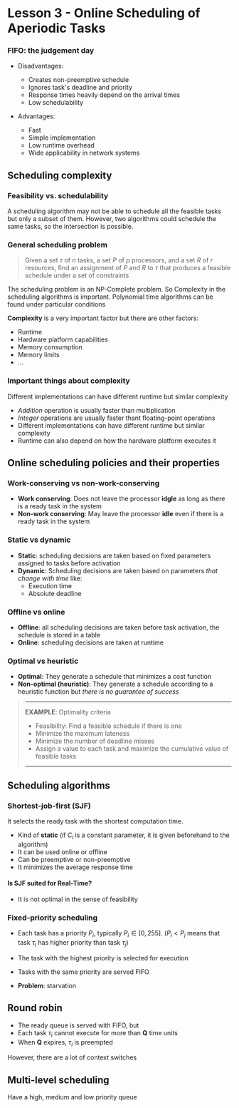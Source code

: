 # Lesson 3 - Online Scheduling of Aperiodic Tasks

### FIFO: the judgement day
- Disadvantages:
    - Creates non-preemptive schedule
    - Ignores task's deadline and priority
    - Response times heavily depend on the arrival times
    - Low schedulability

- Advantages:
  - Fast
  - Simple implementation
  - Low runtime overhead
  - Wide applicability in network systems

## Scheduling complexity
### Feasibility vs. schedulability

A scheduling algorithm may not be able to schedule all the feasible tasks but only a subset of them. However, two algorithms could schedule the same tasks, so the intersection is possible.

### General scheduling problem
> Given a set $\tau$ of $n$ tasks, a set $P$ of $p$ processors, and a set $R$ of $r$ resources, find an assignment of $P$ and $R$ to $\tau$ that produces a feasible schedule under a set of constraints

The scheduling problem is an NP-Complete problem. So Complexity in the scheduling algorithms is important. Polynomial time algorithms can be found under particular conditions

**Complexity** is a very important factor but there are other factors:
- Runtime
- Hardware platform capabilities
- Memory consumption
- Memory limits
- ...

### Important things about complexity
Different implementations can have different runtime but similar complexity

- _Addition_ operation is usually faster than multiplication
- _Integer_ operations are usually faster thant floating-point operations
- Different implementations can have different runtime but similar complexity
- Runtime can also depend on how the hardware platform executes it

## Online scheduling policies and their properties

### Work-conserving vs non-work-conserving

- **Work conserving**: Does not leave the processor **idgle** as long as there is a ready task in the system
- **Non-work conserving**: May leave the processor **idle** even if there is a ready task in the system

### Static vs dynamic

- **Static**: scheduling decisions are taken based on fixed parameters assigned to tasks before activation
- **Dynamic**: Scheduling decisions are taken based on parameters _that change with time_ like:
  - Execution time
  - Absolute deadline

### Offline vs online
- **Offline**: all scheduling decisions are taken before task activation, the schedule is stored in a table
- **Online**: scheduling decisions are taken at runtime

### Optimal vs heuristic
- **Optimal**: They generate a schedule that minimizes a cost function
- **Non-optimal (heuristic)**: They generate a schedule according to a heuristic function but _there is no guarantee of success_

> ***
> **EXAMPLE**: Optimality criteria
> - Feasibility: Find a feasible schedule if there is one
> - Minimize the maximum lateness
> - Minimize the number of deadline misses
> - Assign a value to each task and maximize the cumulative value of feasible tasks
> 
> ***

## Scheduling algorithms

### Shortest-job-first (SJF)

It selects the ready task with the shortest computation time. 

- Kind of **static** (if $C_i$ is a constant parameter, it is given beforehand to the algorithm)
- It can be used online or offline
- Can be preemptive or non-preemptive
- It minimizes the average response time

#### Is SJF suited for Real-Time?

- It is not optimal in the sense of feasibility


### Fixed-priority scheduling
- Each task has a priority $P_i$, typically $P_i \in [0, 255]$. ($P_i < P_j$ means that task $\tau_i$ has higher priority than task $\tau_j$)
- The task with the highest priority is selected for execution
- Tasks with the same priority are served FIFO

- **Problem**: starvation

## Round robin
- The ready queue is served with FIFO, but
- Each task $\tau_i$ cannot execute for more than **Q** time units
- When **Q** expires, $\tau_i$ is preempted

However, there are a lot of context switches

## Multi-level scheduling

Have a high, medium and low priority queue






